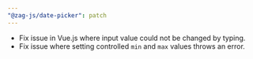 ```yaml
---
"@zag-js/date-picker": patch
---
```


- Fix issue in Vue.js where input value could not be changed by typing.
- Fix issue where setting controlled `min` and `max` values throws an error.
